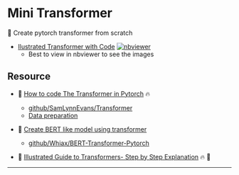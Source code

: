 # Mini Transformer

🚀 Create pytorch transformer from scratch

- [Ilustrated Transformer with Code](https://nbviewer.jupyter.org/github/msank00/miniTransformer/blob/main/notebooks/Ilustrated%20Transformer.ipynb) [![nbviewer](https://raw.githubusercontent.com/jupyter/design/master/logos/Badges/nbviewer_badge.svg)](https://nbviewer.jupyter.org/github/msank00/miniTransformer/blob/main/notebooks/Ilustrated%20Transformer.ipynb)
  - Best to view in nbviewer to see the images

## Resource

- :book: [How to code The Transformer in Pytorch](https://towardsdatascience.com/how-to-code-the-transformer-in-pytorch-24db27c8f9ec) :fire:
    - [github/SamLynnEvans/Transformer ](https://github.com/SamLynnEvans/Transformer)
    - [Data preparation](https://towardsdatascience.com/how-to-use-torchtext-for-neural-machine-translation-plus-hack-to-make-it-5x-faster-77f3884d95)

- :book: [Create BERT like model using transformer](https://hyugen-ai.medium.com/transformers-in-pytorch-from-scratch-for-nlp-beginners-ff3b3d922ef7)
    - [ github/Whiax/BERT-Transformer-Pytorch ](https://github.com/Whiax/BERT-Transformer-Pytorch/blob/main/train.py)
- :book: [Illustrated Guide to Transformers- Step by Step Explanation](https://towardsdatascience.com/illustrated-guide-to-transformers-step-by-step-explanation-f74876522bc0) :fire: :rocket:


----

